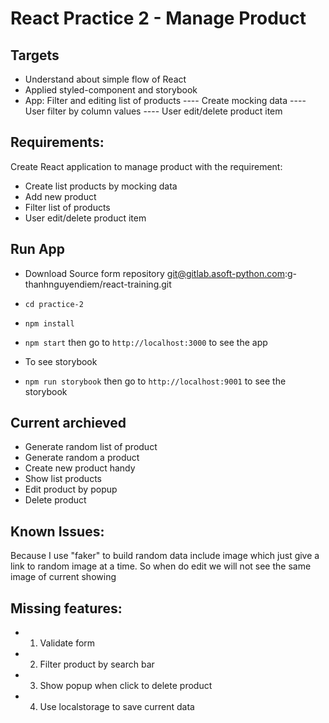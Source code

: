 # React Practice 2 - Manage Product

## Targets
- Understand about simple flow of React
- Applied styled-component and storybook
- App: Filter and editing list of products
---- Create mocking data
---- User filter by column values
---- User edit/delete product item

## Requirements:

Create React application to manage product with the requirement:
* Create list products by mocking data
* Add new product
* Filter list of products
* User edit/delete product item

## Run App

- Download Source form repository git@gitlab.asoft-python.com:g-thanhnguyendiem/react-training.git
- `cd practice-2`
- `npm install`
- `npm start`
then go to `http://localhost:3000` to see the app

- To see storybook
- `npm run storybook`
then go to `http://localhost:9001` to see the storybook

## Current archieved
- Generate random list of product
- Generate random a product
- Create new product handy
- Show list products
- Edit product by popup
- Delete product

## Known Issues:
 Because I use "faker" to build random data include image which just give a link to random image at a time.
 So when do edit we will not see the same image of current showing

## Missing features:
 * 1. Validate form
 * 2. Filter product by search bar
 * 3. Show popup when click to delete product
 * 4. Use localstorage to save current data